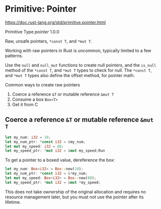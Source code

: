 # Primitive: Pointer
https://doc.rust-lang.org/std/primitive.pointer.html

Primitive Type *pointer* 1.0.0

Raw, unsafe pointers, `*const T`, and `*mut T`.

Working with raw pointers in Rust is uncommon,
typically limited to a few patterns.

Use the `null` and `null_mut` functions to create null pointers,
and the `is_null` method of the `*const T`, and `*mut T` types to check for null.
The `*const T`, and `*mut T` types also define the offset method, for pointer math.

Common ways to create raw pointers
1. Coerce a reference `&T` or mutable reference `&mut T`
2. Consume a box `Box<T>`
3. Get it from C


## Coerce a reference `&T` or mutable reference `&mut T`

```rust
let my_num: i32 = 10;
let my_num_ptr: *const i32 = &my_num;
let mut my_speed: i32 = 88;
let my_speed_ptr: *mut i32 = &mut my_speed;Run
```
To get a pointer to a boxed value, dereference the box:

```rust
let my_num: Box<i32> = Box::new(10);
let my_num_ptr: *const i32 = &*my_num;
let mut my_speed: Box<i32> = Box::new(88);
let my_speed_ptr: *mut i32 = &mut *my_speed;
```
This does not take ownership of the original allocation and requires no resource 
management later, but you must not use the pointer after its lifetime.

